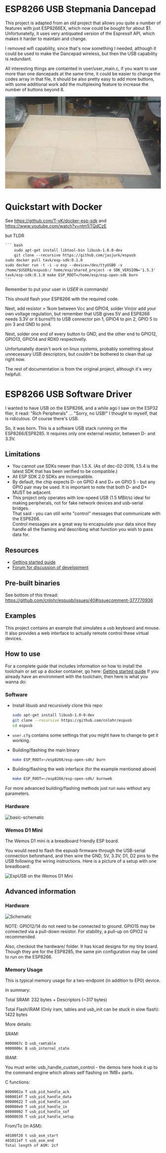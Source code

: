 # ESP8266 USB Stepmania Dancepad

This project is adapted from an old project that allows you quite a number of features with just ESP8266EX, which now could be bought for about $1. Unfortunatelly, it uses very antiquated version of the Espressif API, which makes it harder to maintain and change. 

I removed wifi capability, since that's now something I needed, although it could be used to make the Dancepad wireless, but then the USB capability is redundant. 

All interesting things are containted in user/user_main.c, if you want to use more than one dancepads at the same time, it could be easier to change the codes array in that file, it should be also pretty easy to add more buttons, with some additional work add the multiplexing feature to increase the number of buttons beyond 8.

![Dancepad](dancepad.jpg)

# Quickstart with Docker

See https://github.com/T-vK/docker-esp-sdk
and https://www.youtube.com/watch?v=ntm1iTQdCzE

but TLDR

    ``` bash
    	sudo apt-get install libtool-bin libusb-1.0.0-dev
    	git clone --recursive https://github.com/jasjurk/espusb
	sudo docker pull tavk/esp-sdk:0.1.0
	sudo docker run -t -i -u esp --device=/dev/ttyUSB0 -v /home/$USER$/espusb:/	home/esp/shared_project -e SDK_VERSION='1.5.3' tavk/esp-sdk:0.1.0 make ESP_ROOT=/home/esp/esp-open-sdk burn
    ```

Remember to put your user in $USER$ in commands!

This should flash your ESP8266 with the required code. 

Next, add resistor > 1kom between Vcc and GPIO4, solder Vin(or add your own voltage regulation, but remember that USB gives 5V and ESP8266 needs 3.3V or it burns!!!) to USB connector pin 1, GPIO4 to pin 2, GPIO 5 to pin 3 and GND to pin4.

Next, solder one end of every button to GND, and the other end to GPIO12, GPIO13, GPIO14 and RDX0 respectivelly. 

Unfortunatelly doesn't work on linux systems, probably something about unnecessary USB descriptors, but couldn't be bothered to clean that up right now.

The rest of documentation is from the original project, although it's very helpfull.

# ESP8266 USB Software Driver

I wanted to have USB on the ESP8266, and a while ago I saw on the ESP32 flier, it read: "Rich Peripherals" ... "Sorry, no USB!" I thought to myself, that is ridiculous.  Of course there's USB.

So, it was born.  This is a software USB stack running on the ESP8266/ESP8285.  It requires only one external resistor, between D- and 3.3V.

## Limitations

- You cannot use SDKs newer than 1.5.X. (As of dec-02-2016, 1.5.4 is the latest SDK that has been verified to be compatible.)
- All ESP SDK 2.0 SDKs are incompatible.
- By default, the chip expects D- on GPIO 4 and D+ on GPIO 5 - but any GPIO pair may be used.  It is important to note that both D- and D+ MUST be adjacent.
- This project only operates with low-speed USB (1.5 MBit/s)
  ideal for making peripherals, not for fake network devices and usb-serial bridges.  
  That said - you can still write "control" messages that communicate with the ESP8266.  
  Control messages are a great way to encapsulate your data since they handle all the framing and describing what function you wish to pass data for.

## Resources
- [Getting started guide](https://github.com/cnlohr/espusb/wiki/Getting-Started-Guide)
- [Forum for discussion of development](http://www.esp8266.com/espusb)

## Pre-built binaries

See bottom of this thread: https://github.com/cnlohr/espusb/issues/40#issuecomment-377770936

## Examples

This project contains an example that simulates a usb keyboard and mouse. It also provides a web interface to actually remote control these virtual devices.

## How to use
For a complete guide that includes information on how to install the toolchain or set up a docker container, go here: [Getting started guide](https://github.com/cnlohr/espusb/wiki/Getting-Started-Guide)
If you already have an environment with the toolchain, then here is what you wanna do:

### Software

- Install libusb and recursively clone this repo: 
  
  ``` bash
  sudo apt-get install libusb-1.0-0-dev
  git clone --recursive https://github.com/cnlohr/espusb
  cd espusb
  ```

- `user.cfg` contains some settings that you might have to change to get it working. 

- Building/flashing the main binary
  
  ``` bash
  make ESP_ROOT=~/esp8266/esp-open-sdk/ burn
  ```

- Building/flashing the web interface (for the example mentioned above)
  
  ``` bash
  make ESP_ROOT=~/esp8266/esp-open-sdk/ burnweb
  ```

For more advanced building/flashing methods just run `make` without any parameters.

### Hardware

![basic-schematic](basic-schematic.png)

### Wemos D1 Mini

The Wemos D1 mini is a breadboard friendly ESP board.

You would need to flash the espusb firmware through the USB-serial connection beforehand, and then
wire the GND, 5V, 3.3V, D1, D2 pins to the USB following the wiring instructions. Here is
a picture of a setup with one breadboard:

![EspUSB on the Wemos D1 Mini](espusb-wemos-d1-mini-standalone-600x.jpg)

## Advanced information

### Hardware

![Schematic](schematic.png)

NOTE: GPIO12/14 do not need to be connected to ground. GPIO15 may be connected via a pull-down resistor.  For stability, a pull-up on GPIO2 is recommended.

Also, checkout the hardware/ folder.  It has kicad designs for my tiny board.  Though they are for the ESP8285, the same pin configuration may be used to run on the ESP8266.

### Memory Usage

This is typical memory usage for a two-endpoint (in addition to EP0) device.

In summary:

Total SRAM: 232 bytes + Descriptors (~317 bytes)

Total Flash/IRAM (Only iram, tables and usb_init can be stuck in slow flash): 1422 bytes

More details:

SRAM:

```
0000007c D usb_ramtable
0000006c B usb_internal_state
```
IRAM:

You must write: usb_handle_custom_control - the demos here hook it up to the command engine which allows self flashing on 1MB+ parts.

C functions:
```
0000002a T usb_pid_handle_ack
0000014f T usb_pid_handle_data
00000022 T usb_pid_handle_out
000000e9 T usb_pid_handle_in
00000002 T usb_pid_handle_sof
00000039 T usb_pid_handle_setup
```
From/To (in ASM):
```
40100f20 t usb_asm_start
401011ef t usb_asm_end
Total length of ASM: 2cf
```

